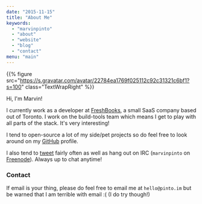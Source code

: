 ```yaml
---
date: "2015-11-15"
title: "About Me"
keywords:
  - "marvinpinto"
  - "about"
  - "website"
  - "blog"
  - "contact"
menu: "main"
---
```


{{% figure src="https://s.gravatar.com/avatar/22784ea1769f025112c92c31321c6bf1?s=100" class="TextWrapRight" %}}

Hi, I'm Marvin!

I currently work as a developer at [FreshBooks](http://www.freshbooks.com), a
small SaaS company based out of Toronto. I work on the build-tools team which
means I get to play with all parts of the stack. It's very interesting!

I tend to open-source a lot of my side/pet projects so do feel free to look
around on my [GitHub](https://github.com/marvinpinto) profile.

I also tend to [tweet](https://twitter.com/marvinpinto) fairly often as well as
hang out on IRC (`marvinpinto` on [Freenode](https://freenode.net)).  Always up
to chat anytime!

### Contact

If email is your thing, please do feel free to email me at `hello@pinto.im` but
be warned that I am terrible with email :( (I do try though!)
